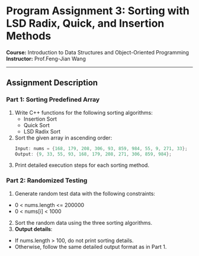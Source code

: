 # Program Assignment 3: Sorting with LSD Radix, Quick, and Insertion Methods

**Course:** Introduction to Data Structures and Object-Oriented Programming  
**Instructor:** Prof.Feng-Jian Wang 

---

## Assignment Description

### Part 1: Sorting Predefined Array
1. Write C++ functions for the following sorting algorithms:
   - Insertion Sort
   - Quick Sort
   - LSD Radix Sort
2. Sort the given array in ascending order:
   ```cpp
   Input: nums = {168, 179, 208, 306, 93, 859, 984, 55, 9, 271, 33};
   Output: {9, 33, 55, 93, 168, 179, 208, 271, 306, 859, 984};
3. Print detailed execution steps for each sorting method. 

### Part 2: Randomized Testing
1. Generate random test data with the following constraints:
* 0 < nums.length <= 200000
* 0 < nums[i] < 1000
2. Sort the random data using the three sorting algorithms.
3. **Output details**:
* If nums.length > 100, do not print sorting details.
* Otherwise, follow the same detailed output format as in Part 1.
